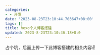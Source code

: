 ```yaml
---
categories:
- - 开发
date: '2023-08-23T23:10:44.703647+08:00'
tags: []
title: hexo个人博客搭建
updated: 2023-8-23T23:10:46.18+8:0
---
```

占个坑，后面上传一下此博客搭建的相关内容✌
